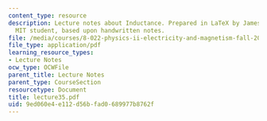 ```yaml
---
content_type: resource
description: Lecture notes about Inductance. Prepared in LaTeX by James Silva, an
  MIT student, based upon handwritten notes.
file: /media/courses/8-022-physics-ii-electricity-and-magnetism-fall-2006/9ed060e4e112d56bfad0689977b8762f_lecture35.pdf
file_type: application/pdf
learning_resource_types:
- Lecture Notes
ocw_type: OCWFile
parent_title: Lecture Notes
parent_type: CourseSection
resourcetype: Document
title: lecture35.pdf
uid: 9ed060e4-e112-d56b-fad0-689977b8762f
---
```

